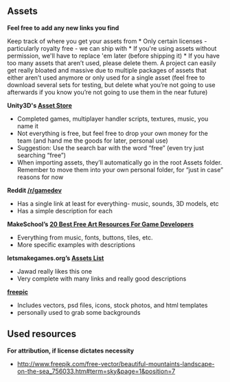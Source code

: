 ## Assets

**Feel free to add any new links you find**

Keep track of where you get your assets from
    * Only certain licenses - particularly royalty free - we can ship with
    * If you're using assets without permission, we'll have to replace 'em later (before shipping it)
    * If you have too many assets that aren’t used, please delete them. A project can easily get really bloated and massive due to multiple packages of assets that either aren’t used anymore or only used for a single asset (feel free to download several sets for testing, but delete what you’re not going to use afterwards if you know you’re not going to use them in the near future)

**Unity3D's [Asset Store](https://www.assetstore.unity3d.com/en/)**

* Completed games, multiplayer handler scripts, textures, music, you name it
* Not everything is free, but feel free to drop your own money for the team (and hand me the goods for later, personal use)
* Suggestion: Use the search bar with the word “free” (even try just searching “free”)
* When importing assets, they’ll automatically go in the root Assets folder. Remember to move them into your own personal folder, for “just in case” reasons for now

**Reddit [/r/gamedev](www.reddit.com/r/gamedev/comments/1os10r/resources_for_freeroyaltyfree_assets_for_game_dev/)**

* Has a single link at least for everything- music, sounds, 3D models, etc
* Has a simple description for each

**MakeSchool’s [20 Best Free Art Resources For Game Developers](https://www.makeschool.com/gamernews/277/20-best-free-art-resources-for-game-developers)**

* Everything from music, fonts, buttons, tiles, etc.
* More specific examples with descriptions

**letsmakegames.org’s [Assets List](letsmakegames.org/resources/art-assets-for-game-developers/)**

* Jawad really likes this one
* Very complete with many links and really good descriptions

**[freepic](http://www.freepik.com/)**

* Includes vectors, psd files, icons, stock photos, and html templates
* personally used to grab some backgrounds




## Used resources
**For attribution, if license dictates necessity**

* http://www.freepik.com/free-vector/beautiful-mountaints-landscape-on-the-sea_756033.htm#term=sky&page=1&position=7